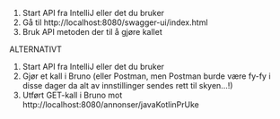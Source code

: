1. Start API fra IntelliJ eller det du bruker
2. Gå til http://localhost:8080/swagger-ui/index.html
3. Bruk API metoden der til å gjøre kallet

ALTERNATIVT

1. Start API fra IntelliJ eller det du bruker
2. Gjør et kall i Bruno (eller Postman, men Postman burde være fy-fy i disse dager da alt av innstillinger sendes rett til skyen...!)
3. Utført GET-kall i Bruno mot http://localhost:8080/annonser/javaKotlinPrUke
